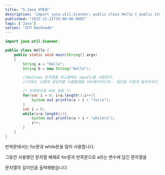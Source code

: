 ```yaml
---
title: "5.Java 반복문"
description: "import java.util.Scanner; public class Hello { public static void main(String[] args) { String a = \"Hello\"; String b = new String(\"Hello\"); //boolean 문자열을 비교할때는 equals를 사용한다. //이유는 나중에 생성자를 사용할때를 대비해서라는데.. 일단..."
published: "2023-12-21T15:00:00.000Z"
tags: ['Java']
series: "과거 Hashnode"
---
```


```java
import java.util.Scanner;

public class Hello {
    public static void main(String[] args)
    {
        String a = "Hello";
        String b = new String("Hello");

        //boolean 문자열을 비교할때는 equals를 사용한다.
        //이유는 나중에 생성자를 사용할때를 대비해서라는데.. 일단을 이렇게 알아두라고 하심 - 생활코딩

        /* 반복문으로 바로 응용 */
        for(var i = 0; i<a.length();i++){
            System.out.println(a + i + "for\n");
        }
        int i = 0;
        while(i<a.length()){
            System.out.println(a + i + "while\n");
            i++;
        }
    }
}
```

반복문에서는 for문과 while문을 많이 사용합니다.

그동안 사용했던 문자열 예제로 for문과 반목문으로 a라는 변수에 담긴 문자열을

문자열의 길이만큼 출력해봤습니다.